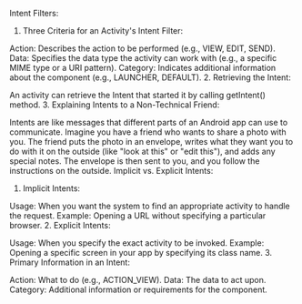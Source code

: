 Intent Filters:
1. Three Criteria for an Activity's Intent Filter:

Action: Describes the action to be performed (e.g., VIEW, EDIT, SEND).
Data: Specifies the data type the activity can work with (e.g., a specific MIME type or a URI pattern).
Category: Indicates additional information about the component (e.g., LAUNCHER, DEFAULT).
2. Retrieving the Intent:

An activity can retrieve the Intent that started it by calling getIntent() method.
3. Explaining Intents to a Non-Technical Friend:

Intents are like messages that different parts of an Android app can use to communicate. Imagine you have a friend who wants to share a photo with you. The friend puts the photo in an envelope, writes what they want you to do with it on the outside (like "look at this" or "edit this"), and adds any special notes. The envelope is then sent to you, and you follow the instructions on the outside.
Implicit vs. Explicit Intents:
1. Implicit Intents:

Usage: When you want the system to find an appropriate activity to handle the request.
Example: Opening a URL without specifying a particular browser.
2. Explicit Intents:

Usage: When you specify the exact activity to be invoked.
Example: Opening a specific screen in your app by specifying its class name.
3. Primary Information in an Intent:

Action: What to do (e.g., ACTION_VIEW).
Data: The data to act upon.
Category: Additional information or requirements for the component.